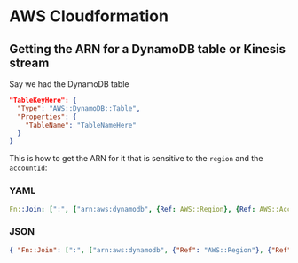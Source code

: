 
# AWS Cloudformation

## Getting the ARN for a DynamoDB table or Kinesis stream

Say we had the DynamoDB table

```json
"TableKeyHere": {
  "Type": "AWS::DynamoDB::Table",
  "Properties": {
    "TableName": "TableNameHere"
  }
}

```
 
This is how to get the ARN for it that is sensitive to the `region` and the `accountId`:

### YAML
 
```yaml
Fn::Join: [":", ["arn:aws:dynamodb", {Ref: AWS::Region}, {Ref: AWS::AccountId}, ":table/", {Ref: TableKeyHere}]] 
```

### JSON

```json
{ "Fn::Join": [":", ["arn:aws:dynamodb", {"Ref": "AWS::Region"}, {"Ref": "AWS::AccountId"}, ":table/", {"Ref": "TableKeyHere"}]]}
```
